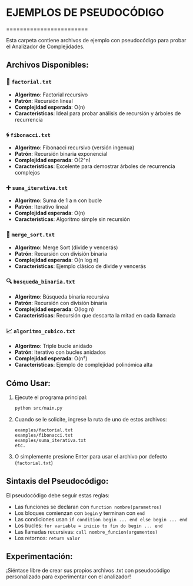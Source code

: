 # EJEMPLOS DE PSEUDOCÓDIGO
========================

Esta carpeta contiene archivos de ejemplo con pseudocódigo para probar el Analizador de Complejidades.

## Archivos Disponibles:

### 🔢 `factorial.txt`
- **Algoritmo**: Factorial recursivo
- **Patrón**: Recursión lineal
- **Complejidad esperada**: O(n)
- **Características**: Ideal para probar análisis de recursión y árboles de recurrencia

### 🌀 `fibonacci.txt`
- **Algoritmo**: Fibonacci recursivo (versión ingenua)
- **Patrón**: Recursión binaria exponencial
- **Complejidad esperada**: O(2^n)
- **Características**: Excelente para demostrar árboles de recurrencia complejos

### ➕ `suma_iterativa.txt`
- **Algoritmo**: Suma de 1 a n con bucle
- **Patrón**: Iterativo lineal
- **Complejidad esperada**: O(n)
- **Características**: Algoritmo simple sin recursión

### 🔄 `merge_sort.txt`
- **Algoritmo**: Merge Sort (divide y vencerás)
- **Patrón**: Recursión con división binaria
- **Complejidad esperada**: O(n log n)
- **Características**: Ejemplo clásico de divide y vencerás

### 🔍 `busqueda_binaria.txt`
- **Algoritmo**: Búsqueda binaria recursiva
- **Patrón**: Recursión con división binaria
- **Complejidad esperada**: O(log n)
- **Características**: Recursión que descarta la mitad en cada llamada

### 📈 `algoritmo_cubico.txt`
- **Algoritmo**: Triple bucle anidado
- **Patrón**: Iterativo con bucles anidados
- **Complejidad esperada**: O(n³)
- **Características**: Ejemplo de complejidad polinómica alta

## Cómo Usar:

1. Ejecute el programa principal:
   ```bash
   python src/main.py
   ```

2. Cuando se le solicite, ingrese la ruta de uno de estos archivos:
   ```
   examples/factorial.txt
   examples/fibonacci.txt
   examples/suma_iterativa.txt
   etc.
   ```

3. O simplemente presione Enter para usar el archivo por defecto (`factorial.txt`)

## Sintaxis del Pseudocódigo:

El pseudocódigo debe seguir estas reglas:

- Las funciones se declaran con `function nombre(parametros)`
- Los bloques comienzan con `begin` y terminan con `end`
- Las condiciones usan `if condition begin ... end else begin ... end`
- Los bucles: `for variable = inicio to fin do begin ... end`
- Las llamadas recursivas: `call nombre_funcion(argumentos)`
- Los retornos: `return valor`

## Experimentación:

¡Siéntase libre de crear sus propios archivos .txt con pseudocódigo personalizado para experimentar con el analizador!